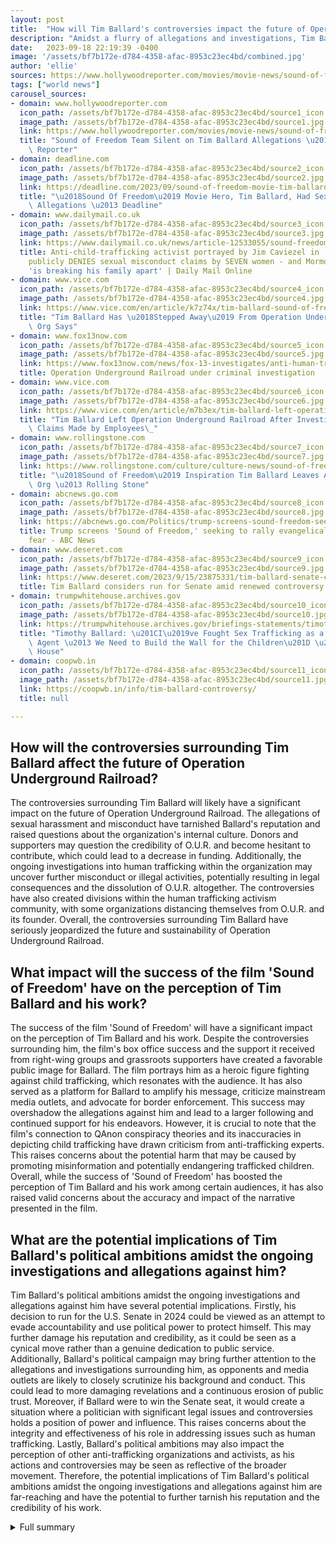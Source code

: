 ```yaml
---
layout: post
title:  "How will Tim Ballard's controversies impact the future of Operation Underground Railroad?"
description: "Amidst a flurry of allegations and investigations, Tim Ballard, the founder of Operation Underground Railroad (O.U.R.), finds himself at the center of a storm. The article highlights the controversies surrounding Ballard's conduct, his resignation from O.U.R., and the unexpected success of the film 'Sound of Freedom.'"
date:   2023-09-18 22:19:39 -0400
image: '/assets/bf7b172e-d784-4358-afac-8953c23ec4bd/combined.jpg'
author: 'ellie'
sources: https://www.hollywoodreporter.com/movies/movie-news/sound-of-freedom-team-silent-tim-ballard-1235593044/ https://deadline.com/2023/09/sound-of-freedom-movie-tim-ballard-sexual-misconduct-allegations-1235549944/ https://www.dailymail.co.uk/news/article-12533055/sound-freedom-tim-ballard-sexual-misconduct-operation-underground-railroad.html https://www.vice.com/en/article/k7z74x/tim-ballard-sound-of-freedom-operation-underground-railroad-stepped-away https://www.fox13now.com/news/fox-13-investigates/anti-human-trafficking-group-operation-underground-railroad-under-investigation-by-utah-prosecutor https://www.vice.com/en/article/m7b3ex/tim-ballard-left-operation-underground-railroad-after-investigation-into-claims-made-by-employees https://www.rollingstone.com/culture/culture-news/sound-of-freedom-tim-ballard-leaves-operation-underground-railroad-1234787753/ https://trumpwhitehouse.archives.gov/briefings-statements/timothy-ballard-ive-fought-sex-trafficking-dhs-special-agent-need-build-wall-children/ https://abcnews.go.com/Politics/trump-screens-sound-freedom-seeking-rally-evangelicals-fear/story?id=101341363 https://coopwb.in/info/tim-ballard-controversy/ https://www.deseret.com/2023/9/15/23875331/tim-ballard-senate-church-of-jesus-christ
tags: ["world news"]
carousel_sources:
- domain: www.hollywoodreporter.com
  icon_path: /assets/bf7b172e-d784-4358-afac-8953c23ec4bd/source1_icon.jpg
  image_path: /assets/bf7b172e-d784-4358-afac-8953c23ec4bd/source1.jpg
  link: https://www.hollywoodreporter.com/movies/movie-news/sound-of-freedom-team-silent-tim-ballard-1235593044/
  title: "Sound of Freedom Team Silent on Tim Ballard Allegations \u2013 The Hollywood\
    \ Reporter"
- domain: deadline.com
  icon_path: /assets/bf7b172e-d784-4358-afac-8953c23ec4bd/source2_icon.jpg
  image_path: /assets/bf7b172e-d784-4358-afac-8953c23ec4bd/source2.jpg
  link: https://deadline.com/2023/09/sound-of-freedom-movie-tim-ballard-sexual-misconduct-allegations-1235549944/
  title: "\u2018Sound Of Freedom\u2019 Movie Hero, Tim Ballard, Had Sexual Misconduct\
    \ Allegations \u2013 Deadline"
- domain: www.dailymail.co.uk
  icon_path: /assets/bf7b172e-d784-4358-afac-8953c23ec4bd/source3_icon.jpg
  image_path: /assets/bf7b172e-d784-4358-afac-8953c23ec4bd/source3.jpg
  link: https://www.dailymail.co.uk/news/article-12533055/sound-freedom-tim-ballard-sexual-misconduct-operation-underground-railroad.html
  title: Anti-child-trafficking activist portrayed by Jim Caviezel in 'Sound of Freedom'
    publicly DENIES sexual misconduct claims by SEVEN women - and Mormon says scandal
    'is breaking his family apart' | Daily Mail Online
- domain: www.vice.com
  icon_path: /assets/bf7b172e-d784-4358-afac-8953c23ec4bd/source4_icon.jpg
  image_path: /assets/bf7b172e-d784-4358-afac-8953c23ec4bd/source4.jpg
  link: https://www.vice.com/en/article/k7z74x/tim-ballard-sound-of-freedom-operation-underground-railroad-stepped-away
  title: "Tim Ballard Has \u2018Stepped Away\u2019 From Operation Underground Railroad,\
    \ Org Says"
- domain: www.fox13now.com
  icon_path: /assets/bf7b172e-d784-4358-afac-8953c23ec4bd/source5_icon.jpg
  image_path: /assets/bf7b172e-d784-4358-afac-8953c23ec4bd/source5.jpg
  link: https://www.fox13now.com/news/fox-13-investigates/anti-human-trafficking-group-operation-underground-railroad-under-investigation-by-utah-prosecutor
  title: Operation Underground Railroad under criminal investigation
- domain: www.vice.com
  icon_path: /assets/bf7b172e-d784-4358-afac-8953c23ec4bd/source6_icon.jpg
  image_path: /assets/bf7b172e-d784-4358-afac-8953c23ec4bd/source6.jpg
  link: https://www.vice.com/en/article/m7b3ex/tim-ballard-left-operation-underground-railroad-after-investigation-into-claims-made-by-employees
  title: "Tim Ballard Left Operation Underground Railroad After Investigation Into\
    \ Claims Made by Employees\_"
- domain: www.rollingstone.com
  icon_path: /assets/bf7b172e-d784-4358-afac-8953c23ec4bd/source7_icon.jpg
  image_path: /assets/bf7b172e-d784-4358-afac-8953c23ec4bd/source7.jpg
  link: https://www.rollingstone.com/culture/culture-news/sound-of-freedom-tim-ballard-leaves-operation-underground-railroad-1234787753/
  title: "\u2018Sound of Freedom\u2019 Inspiration Tim Ballard Leaves Anti-Trafficking\
    \ Org \u2013 Rolling Stone"
- domain: abcnews.go.com
  icon_path: /assets/bf7b172e-d784-4358-afac-8953c23ec4bd/source8_icon.jpg
  image_path: /assets/bf7b172e-d784-4358-afac-8953c23ec4bd/source8.jpg
  link: https://abcnews.go.com/Politics/trump-screens-sound-freedom-seeking-rally-evangelicals-fear/story?id=101341363
  title: Trump screens 'Sound of Freedom,' seeking to rally evangelicals with trafficking
    fear - ABC News
- domain: www.deseret.com
  icon_path: /assets/bf7b172e-d784-4358-afac-8953c23ec4bd/source9_icon.jpg
  image_path: /assets/bf7b172e-d784-4358-afac-8953c23ec4bd/source9.jpg
  link: https://www.deseret.com/2023/9/15/23875331/tim-ballard-senate-church-of-jesus-christ
  title: Tim Ballard considers run for Senate amid renewed controversy - Deseret News
- domain: trumpwhitehouse.archives.gov
  icon_path: /assets/bf7b172e-d784-4358-afac-8953c23ec4bd/source10_icon.jpg
  image_path: /assets/bf7b172e-d784-4358-afac-8953c23ec4bd/source10.jpg
  link: https://trumpwhitehouse.archives.gov/briefings-statements/timothy-ballard-ive-fought-sex-trafficking-dhs-special-agent-need-build-wall-children/
  title: "Timothy Ballard: \u201CI\u2019ve Fought Sex Trafficking as a DHS Special\
    \ Agent \u2013 We Need to Build the Wall for the Children\u201D \u2013 The White\
    \ House"
- domain: coopwb.in
  icon_path: /assets/bf7b172e-d784-4358-afac-8953c23ec4bd/source11_icon.jpg
  image_path: /assets/bf7b172e-d784-4358-afac-8953c23ec4bd/source11.jpg
  link: https://coopwb.in/info/tim-ballard-controversy/
  title: null

---
```


## How will the controversies surrounding Tim Ballard affect the future of Operation Underground Railroad?
The controversies surrounding Tim Ballard will likely have a significant impact on the future of Operation Underground Railroad. The allegations of sexual harassment and misconduct have tarnished Ballard's reputation and raised questions about the organization's internal culture. Donors and supporters may question the credibility of O.U.R. and become hesitant to contribute, which could lead to a decrease in funding. Additionally, the ongoing investigations into human trafficking within the organization may uncover further misconduct or illegal activities, potentially resulting in legal consequences and the dissolution of O.U.R. altogether. The controversies have also created divisions within the human trafficking activism community, with some organizations distancing themselves from O.U.R. and its founder. Overall, the controversies surrounding Tim Ballard have seriously jeopardized the future and sustainability of Operation Underground Railroad.

## What impact will the success of the film 'Sound of Freedom' have on the perception of Tim Ballard and his work?
The success of the film 'Sound of Freedom' will have a significant impact on the perception of Tim Ballard and his work. Despite the controversies surrounding him, the film's box office success and the support it received from right-wing groups and grassroots supporters have created a favorable public image for Ballard. The film portrays him as a heroic figure fighting against child trafficking, which resonates with the audience. It has also served as a platform for Ballard to amplify his message, criticize mainstream media outlets, and advocate for border enforcement. This success may overshadow the allegations against him and lead to a larger following and continued support for his endeavors. However, it is crucial to note that the film's connection to QAnon conspiracy theories and its inaccuracies in depicting child trafficking have drawn criticism from anti-trafficking experts. This raises concerns about the potential harm that may be caused by promoting misinformation and potentially endangering trafficked children. Overall, while the success of 'Sound of Freedom' has boosted the perception of Tim Ballard and his work among certain audiences, it has also raised valid concerns about the accuracy and impact of the narrative presented in the film.

## What are the potential implications of Tim Ballard's political ambitions amidst the ongoing investigations and allegations against him?
Tim Ballard's political ambitions amidst the ongoing investigations and allegations against him have several potential implications. Firstly, his decision to run for the U.S. Senate in 2024 could be viewed as an attempt to evade accountability and use political power to protect himself. This may further damage his reputation and credibility, as it could be seen as a cynical move rather than a genuine dedication to public service. Additionally, Ballard's political campaign may bring further attention to the allegations and investigations surrounding him, as opponents and media outlets are likely to closely scrutinize his background and conduct. This could lead to more damaging revelations and a continuous erosion of public trust. Moreover, if Ballard were to win the Senate seat, it would create a situation where a politician with significant legal issues and controversies holds a position of power and influence. This raises concerns about the integrity and effectiveness of his role in addressing issues such as human trafficking. Lastly, Ballard's political ambitions may also impact the perception of other anti-trafficking organizations and activists, as his actions and controversies may be seen as reflective of the broader movement. Therefore, the potential implications of Tim Ballard's political ambitions amidst the ongoing investigations and allegations against him are far-reaching and have the potential to further tarnish his reputation and the credibility of his work.
        


<details>
  <summary>Full summary</summary>
<p>Amidst a flurry of allegations and investigations, Tim Ballard, the founder of Operation Underground Railroad (O.U.R.), finds himself at the center of a storm. The article highlights the controversies surrounding Ballard's conduct, his resignation from O.U.R., and the unexpected success of the film 'Sound of Freedom.'</p>
<p>The first set of allegations against Ballard involves his quiet exit from Operation Underground Railroad. Accusations suggest that Ballard coerced women on undercover missions to share a bed or shower with him, leading to a sexual harassment claim filed by an O.U.R. employee. This prompted Ballard to resign from the organization, and O.U.R. responded by stating that they do not tolerate sexual harassment or discrimination.</p>
<p>The grassroots campaign and box office success of the film 'Sound of Freedom' added another layer of complexity to the story. Despite the controversies surrounding Ballard, the movie generated over $174 million at the box office. Right-wing groups and grassroots supporters played a crucial role in the film's success. Ballard's association with Donald Trump and his potential future political aspirations further amplified the news.</p>
<p>However, the narrative becomes more nuanced with the inclusion of extra sources. These sources provide a balanced perspective and contextualize the allegations against Ballard. According to Extra sources, Ballard denies the allegations of sexually exploiting women and taking advantage of a Mormon elder with the same name. The Mormon church issued a rare rebuke, condemning the activity as morally unacceptable and withdrawing its association with Ballard. Furthermore, an independent law firm was retained to investigate the allegations.</p>
<p>In addition to his departure from O.U.R., Ballard has focused his efforts on the Nazarene Fund and the newly founded Spear Fund. He attended red-carpet events for the film and used the platform to criticize mainstream media outlets and advocate for border enforcement. Ballard's Instagram biography describes him as the founder of O.U.R. and the CEO of the Nazarene Fund. He was also appointed as co-chair of the Public-Private Partnership Advisory Council to End Human Trafficking by the Trump administration.</p>
<p>However, the controversies surrounding Ballard continue to surface. A Utah prosecutor is investigating Operation Underground Railroad for human trafficking, while another article reveals that Ballard left O.U.R. after an internal investigation into the claims made against him by multiple employees. The anonymous letter sent to employees and donors asserts Ballard's departure and raises concerns about his conduct at new organizations.</p>
<p>The article also explores the impact of the film 'Sound of Freedom' and its connection to QAnon conspiracy theories. Anti-trafficking experts criticize the film for its inaccuracies in depicting child trafficking and claim that the tactics espoused in the movie may put trafficked children in danger. Nevertheless, the film's screening by former President Donald Trump at his golf club in New Jersey aimed to burnish Trump's record on human trafficking.</p>
<p>Despite the controversies and investigations, Ballard is considering a potential run for the U.S. Senate in 2024. Reports suggest that he has garnered support from multiple sources and that Utah Attorney General Sean Reyes has hinted at Ballard's potential Senate run. However, it remains to be seen how these legal battles and allegations will affect his political ambitions.</p>
<p>In conclusion, the story surrounding Tim Ballard and Operation Underground Railroad is one rife with controversy and intrigue. The allegations against Ballard, his resignation from O.U.R., the unexpected success of the film 'Sound of Freedom,' and his potential Senate run all contribute to a long-reaching and captivating news piece. It highlights the complexities of human trafficking activism, personal conduct, and the intersection of politics and charity.</p>
</details>
